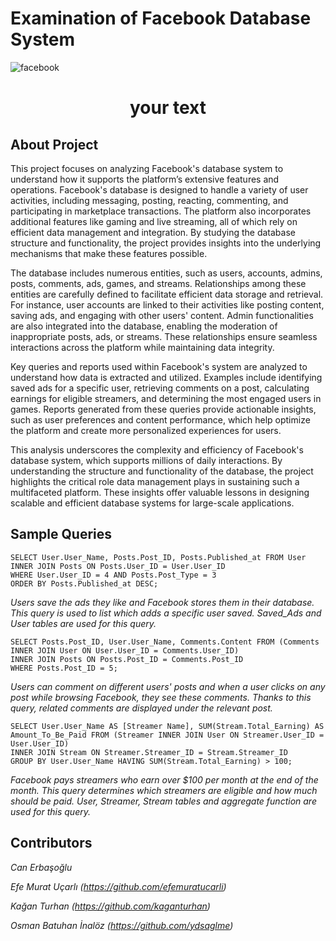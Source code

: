 # Examination of Facebook Database System
![facebook](https://github.com/user-attachments/assets/5751b79f-3f7f-4928-ae33-409232c916ae)

<h1 (or 2 etc.) align="center"> your text </h1>

## About Project
This project focuses on analyzing Facebook's database system to understand how it supports the platform’s extensive features and operations. Facebook's database is designed to handle a variety of user activities, including messaging, posting, reacting, commenting, and participating in marketplace transactions. The platform also incorporates additional features like gaming and live streaming, all of which rely on efficient data management and integration. By studying the database structure and functionality, the project provides insights into the underlying mechanisms that make these features possible.

The database includes numerous entities, such as users, accounts, admins, posts, comments, ads, games, and streams. Relationships among these entities are carefully defined to facilitate efficient data storage and retrieval. For instance, user accounts are linked to their activities like posting content, saving ads, and engaging with other users' content. Admin functionalities are also integrated into the database, enabling the moderation of inappropriate posts, ads, or streams. These relationships ensure seamless interactions across the platform while maintaining data integrity.

Key queries and reports used within Facebook's system are analyzed to understand how data is extracted and utilized. Examples include identifying saved ads for a specific user, retrieving comments on a post, calculating earnings for eligible streamers, and determining the most engaged users in games. Reports generated from these queries provide actionable insights, such as user preferences and content performance, which help optimize the platform and create more personalized experiences for users.

This analysis underscores the complexity and efficiency of Facebook's database system, which supports millions of daily interactions. By understanding the structure and functionality of the database, the project highlights the critical role data management plays in sustaining such a multifaceted platform. These insights offer valuable lessons in designing scalable and efficient database systems for large-scale applications.

## Sample Queries
```
SELECT User.User_Name, Posts.Post_ID, Posts.Published_at FROM User
INNER JOIN Posts ON Posts.User_ID = User.User_ID
WHERE User.User_ID = 4 AND Posts.Post_Type = 3
ORDER BY Posts.Published_at DESC;
```
_Users save the ads they like and Facebook stores them in their database. This query is used to list which adds a specific user saved. Saved_Ads and User tables are used for this query._
```
SELECT Posts.Post_ID, User.User_Name, Comments.Content FROM (Comments INNER JOIN User ON User.User_ID = Comments.User_ID)
INNER JOIN Posts ON Posts.Post_ID = Comments.Post_ID
WHERE Posts.Post_ID = 5;
```
_Users can comment on different users' posts and when a user clicks on any post while browsing Facebook, they see these comments. Thanks to this query, related comments are displayed under the relevant post._
```
SELECT User.User_Name AS [Streamer Name], SUM(Stream.Total_Earning) AS Amount_To_Be_Paid FROM (Streamer INNER JOIN User ON Streamer.User_ID = User.User_ID)
INNER JOIN Stream ON Streamer.Streamer_ID = Stream.Streamer_ID
GROUP BY User.User_Name HAVING SUM(Stream.Total_Earning) > 100;
```
_Facebook pays streamers who earn over $100 per month at the end of the month. This query determines which streamers are eligible and how much should be paid. User, Streamer, Stream tables and aggregate function are used for this query._

## Contributors
_Can Erbaşoğlu_

_Efe Murat Uçarlı (https://github.com/efemuratucarli)_

_Kağan Turhan (https://github.com/kaganturhan)_

_Osman Batuhan İnalöz (https://github.com/ydsaglme)_
